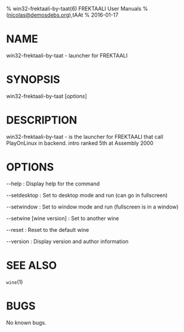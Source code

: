 % win32-frektaali-by-taat(6) FREKTAALI User Manuals
%  (nicolas@demosdebs.org),tAAt
% 2016-01-17

# NAME
win32-frektaali-by-taat - launcher for FREKTAALI

# SYNOPSIS
win32-frektaali-by-taat [*options*]

# DESCRIPTION
win32-frektaali-by-taat - is the launcher for FREKTAALI that call PlayOnLinux in backend.
intro ranked 5th at Assembly 2000

# OPTIONS
\--help
:   Display help for the command

\--setdesktop
:   Set to desktop mode and run (can go in fullscreen)

\--setwindow
:   Set to window mode and run (fullscreen is in a window)

\--setwine [wine version]
:   Set to another wine

\--reset
:   Reset to the default wine

\--version
:   Display version and author information

# SEE ALSO
`wine`(1)

# BUGS
No known bugs.
